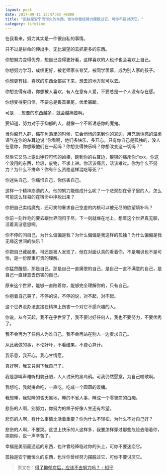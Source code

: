 ```yaml
---
layout: post
date: 2017-09-11 13:47:03 +0800
title: "孤独是安宁而恒久的东西，也许你曾经努力摆脱过它，可你不要讨厌它。"
category: lifetime
---
```



在我看来，努力其实是一件很自私的事情。

只不过是拼命的伸出手，无比渴望的去抓更多的东西。


你想努力变得优秀，想自己变得更好看，这样喜欢的人也许也会喜欢上自己。

你想努力学习，成绩更好，被老师家长夸奖，被同学羡慕，成为别人家的孩子。

你想更有钱，喜欢的东西全部买下来，想去的地方就可以去。

你想变得有趣，你想被人喜欢，有人在意有人爱，不要总是一个人没有存在感。

你想变得更自信，不要总是畏首畏尾，优柔寡断。

可是……想要的东西越多，就会越痛苦啊。

要知道，努力对于于抑郁的人，就像一个不断诱惑你的魔鬼。

当你躲开人群，缩在角落里的时候，它会悄悄的来到你的耳边，用充满诱惑的温柔语气在你的左耳边说:“你看啊，他们多快乐，多开心，只有你自己是孤独的，没人在意你，你想跟他们在一起吗？你想变得快乐吗？你想改变这一切吗？”

然后它又马上露出狰狞可怖的凶相，跑到你的右耳边，狠狠的痛斥你:“xxx，你这个没用的东西，垃圾，废物，不求上进。你活该痛苦，活该难过。你为什么不努力？为什么不拼命？你有什么资格这样混吃等死？”

你迷失自己，你痛恨自己，你伤害自己。

这样一个精神崩溃的人，他的努力能做成什么呢？一个悲观刻在骨子里的人，怎么可能这么轻易的在宿命中挣脱出来？

你把自己卖给魔鬼，还可笑的奢求自己空虚的内核可以被无尽的欲望填补吗？

你前一刻炸毛的要去跟世界同归于尽，下一刻就瘫在地上，想着这个世界真无聊，活着真没意思啊。

你不停的问自己，为什么偏偏是我？为什么偏偏是我这样的孤独？为什么偏偏是我无缘这世间的快乐？


你把自己藏起来，可还是被人发现了，他在对面认真的看着你，不是嘲讽也不是可怜，是一份厚重可贵的理解。

你猛然醒悟，那是自己，那是自己一直痛恨的自己，是自己一直不满意的自己，是自己一直肆意去伤害的自己。

原来这个世界，能够一直陪着你，能够完全理解你的，只有自己。

你抱着自己哭了，不停的说，不停的说，对不起，对不起。

这个世界没办法直接在精神上伤害一个对它不感兴趣的人。

你说，从今天起，我不在乎世界了，我不要讨好任何人，我也不要努力，不要优秀了。

我不会再为了任何人为难自己，我不会再站在别人一边责求自己。

从此我做的事，不论好坏，不看结果，不费心算计。

我乐意，我开心，我心甘情愿。

真好啊，我又只剩下我自己了。

我是那叫声难听相貌丑陋，人人讨厌的黑乌鸦。可我仍然愿意，为自己唱歌啊。

我想吃，我就拼命吃，一直吃，吃成一个圆圆的饭桶。

我想睡，我就睡的昏天黑地，睡的不省人事，睡成一个零智商的白痴。

悲伤的人啊，别努力，你努力的样子好像人生还有希望。

悲伤的人啊，有什么事情比活着重要？你为什么不轻松，为什么不对自己好？

悲伤的人啊，不要哭。这世上快乐的人这样多，我要怎样穿过那些危险去陪着你，抱抱你，说一声辛苦了。

幸福是美丽而遥远的东西，也许曾经降临过你的头上，可你不要迷恋它。

孤独是安宁而恒久的东西，也许你曾经努力摆脱过它，可你不要讨厌它。

> 原文在：[得了抑郁症后，应该不去努力吗？ - 知乎](https://www.zhihu.com/question/64748089/answer/226298022)

